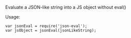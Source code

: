 Evaluate a JSON-like string into a JS object without eval()

Usage:

```
var jsonEval = require('json-eval');
var jsObject = jsonEval(jsonLikeString);
```
